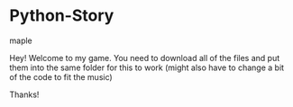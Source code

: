 # Python-Story
maple

Hey! Welcome to my game. You need to download all of the files and put them into the same folder for this to work 
(might also have to change a bit of the code to fit the music)

Thanks!
